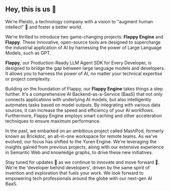 ## Hey, this is us 👋

We're Pleisto, a technology company with a vision to "augment human intellect" 🧠 and foster a better world.

We're thrilled to introduce two game-changing projects: **Flappy Engine** and **Flappy**. These innovative, open-source tools are designed to supercharge the industrial application of AI by harnessing the power of Large Language Models, such as GPT.

**Flappy**, our Production-Ready LLM Agent SDK for Every Developer, is designed to bridge the gap between large language models and developers. It allows you to harness the power of AI, no matter your technical expertise or project complexity. 

Building on the foundation of Flappy, our **Flappy Engine** takes things a step further. It's a comprehensive AI Backend-as-a-Service (BaaS) that not only connects applications with underlying AI models, but also intelligently automates tasks based on model outputs. By integrating with various data sources, it can increase the speed and efficiency of your AI workflows. Furthermore, Flappy Engine employs smart caching and other acceleration techniques to ensure maximum performance.

In the past, we embarked on an ambitious project called MashPod, formerly known as Brickdoc, an all-in-one workspace for remote teams. As we've evolved, our focus has shifted to the Yuren Engine. We're leveraging the insights gained from previous projects, along with our extensive experience in Semantic Web and knowledge graphs, to drive these new initiatives.

Stay tuned for updates 📢 as we continue to innovate and move forward 🚀. We're the 'developer behind developers', driven by the same spirit of invention and exploration that fuels your work. We look forward to empowering tech professionals around the globe with our next-gen AI BaaS.
